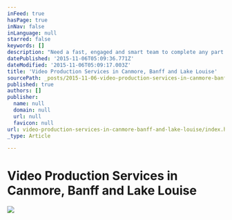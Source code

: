 ```yaml
---
inFeed: true
hasPage: true
inNav: false
inLanguage: null
starred: false
keywords: []
description: "Need a fast, engaged and smart team to complete any part of your project? Call now, you won't regret it!"
datePublished: '2015-11-06T05:09:36.771Z'
dateModified: '2015-11-06T05:09:17.003Z'
title: 'Video Production Services in Canmore, Banff and Lake Louise'
sourcePath: _posts/2015-11-06-video-production-services-in-canmore-banff-and-lake-louise.md
published: true
authors: []
publisher:
  name: null
  domain: null
  url: null
  favicon: null
url: video-production-services-in-canmore-banff-and-lake-louise/index.html
_type: Article

---
```

# Video Production Services in Canmore, Banff and Lake Louise
![](https://the-grid-user-content.s3-us-west-2.amazonaws.com/5cf0f8a4-af4a-4efd-9154-8937bc917be7.png)